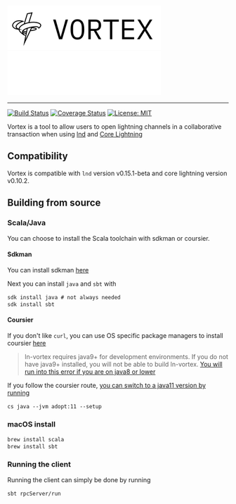 <div>
  <img src="docs/assets/vortex-light-mode.svg#gh-light-mode-only" alt="ln-vortex">
  <img src="docs/assets/vortex-dark-mode.svg#gh-dark-mode-only" alt="ln-vortex">
</div>

---

[![Build Status](https://github.com/ln-vortex/ln-vortex/workflows/CI%20to%20Docker%20Hub/badge.svg)](https://github.com/ln-vortex/ln-vortex/actions)
[![Coverage Status](https://coveralls.io/repos/github/ln-vortex/ln-vortex/badge.svg?branch=master)](https://coveralls.io/github/ln-vortex/ln-vortex?branch=master)
[![License: MIT](https://img.shields.io/badge/License-MIT-yellow.svg)](https://opensource.org/licenses/MIT)

Vortex is a tool to allow users to open lightning channels in a collaborative transaction when
using [lnd](https://github.com/lightningnetwork/lnd) and [Core Lightning](https://github.com/ElementsProject/lightning)

## Compatibility

Vortex is compatible with `lnd` version v0.15.1-beta and core lightning version v0.10.2.

## Building from source

### Scala/Java

You can choose to install the Scala toolchain with sdkman or coursier.

#### Sdkman

You can install sdkman [here](https://sdkman.io/install)

Next you can install `java` and `sbt` with

```
sdk install java # not always needed
sdk install sbt
```

#### Coursier

If you don't like `curl`, you can use OS specific package managers to install coursier [here](https://get-coursier.io/docs/2.0.0-RC2/cli-overview.html#installation)

> ln-vortex requires java9+ for development environments. If you do not have java9+ installed, you will not be able to build ln-vortex.
[You will run into this error if you are on java8 or lower](https://github.com/bitcoin-s/bitcoin-s/issues/3298)

If you follow the coursier route, [you can switch to a java11 version by running](https://get-coursier.io/docs/2.0.0-RC6-15/cli-java.html)

```
cs java --jvm adopt:11 --setup
```

### macOS install

```
brew install scala
brew install sbt
```

### Running the client

Running the client can simply be done by running

```
sbt rpcServer/run
```
